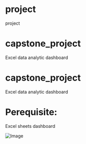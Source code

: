 # project
project

# capstone_project
Excel data analytic dashboard
# capstone_project
Excel data analytic dashboard

# Perequisite:
Excel sheets dashboard


![Image](https://github.com/user-attachments/assets/c2723c0f-c463-42e0-a7df-06086225fd6f)


